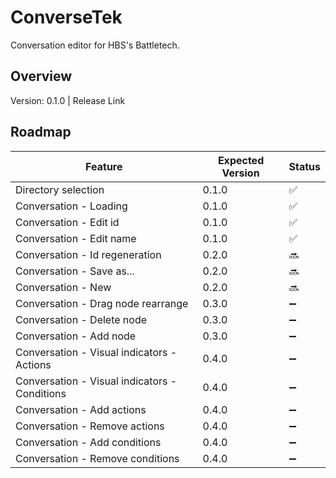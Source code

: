 # ConverseTek

Conversation editor for HBS's Battletech.

## Overview

Version: 0.1.0 | Release Link

## Roadmap

| Feature | Expected Version | Status  |
| ------- | ---------------- | ------- |
| Directory selection | 0.1.0 | :white_check_mark: |
| Conversation - Loading | 0.1.0 | :white_check_mark: |
| Conversation - Edit id | 0.1.0 | :white_check_mark: |
| Conversation - Edit name | 0.1.0 | :white_check_mark: |
| Conversation - Id regeneration | 0.2.0 | :soon: |
| Conversation - Save as... | 0.2.0 | :soon: |
| Conversation - New | 0.2.0 | :soon: |
| Conversation - Drag node rearrange | 0.3.0 | :heavy_minus_sign: |
| Conversation - Delete node | 0.3.0 | :heavy_minus_sign: |
| Conversation - Add node | 0.3.0 | :heavy_minus_sign: |
| Conversation - Visual indicators - Actions | 0.4.0 | :heavy_minus_sign: |
| Conversation - Visual indicators - Conditions | 0.4.0 | :heavy_minus_sign: |
| Conversation - Add actions | 0.4.0 | :heavy_minus_sign: |
| Conversation - Remove actions | 0.4.0 | :heavy_minus_sign: |
| Conversation - Add conditions | 0.4.0 | :heavy_minus_sign: |
| Conversation - Remove conditions | 0.4.0 | :heavy_minus_sign: |